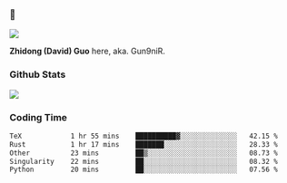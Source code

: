 ### 👋

![](https://komarev.com/ghpvc/?username=Gun9niR&label=Total+Views)

**Zhidong (David) Guo** here, aka. Gun9niR.

### Github Stats

<img src="https://github-readme-stats.vercel.app/api?username=Gun9niR&count_private=true&show_icons=true&theme=vue-dark&hide_title=true">

### Coding Time

<!--START_SECTION:waka-->

```txt
TeX            1 hr 55 mins    ██████████▓░░░░░░░░░░░░░░   42.15 %
Rust           1 hr 17 mins    ███████░░░░░░░░░░░░░░░░░░   28.33 %
Other          23 mins         ██▒░░░░░░░░░░░░░░░░░░░░░░   08.73 %
Singularity    22 mins         ██░░░░░░░░░░░░░░░░░░░░░░░   08.32 %
Python         20 mins         ██░░░░░░░░░░░░░░░░░░░░░░░   07.56 %
```

<!--END_SECTION:waka-->

